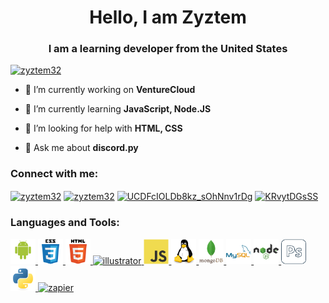<h1 align="center">Hello, I am Zyztem</h1>
<h3 align="center">I am a learning developer from the United States</h3>

<p align="left"> <a href="https://twitter.com/zyztem32" target="blank"><img src="https://img.shields.io/twitter/follow/zyztem32?logo=twitter&style=for-the-badge" alt="zyztem32" /></a> </p>

- 🔭 I’m currently working on **VentureCloud**

- 🌱 I’m currently learning **JavaScript, Node.JS**

- 🤝 I’m looking for help with **HTML, CSS**

- 💬 Ask me about **discord.py**

<h3 align="left">Connect with me:</h3>
<p align="left">
<a href="https://twitter.com/zyztem32" target="blank"><img align="center" src="https://cdn.jsdelivr.net/npm/simple-icons@3.0.1/icons/twitter.svg" alt="zyztem32" height="30" width="40" /></a>
<a href="https://instagram.com/zyztem32" target="blank"><img align="center" src="https://cdn.jsdelivr.net/npm/simple-icons@3.0.1/icons/instagram.svg" alt="zyztem32" height="30" width="40" /></a>
<a href="https://www.youtube.com/channel/UCDFcIOLDb8kz_sOhNnv1rDg" target="blank"><img align="center" src="https://cdn.jsdelivr.net/npm/simple-icons@3.0.1/icons/youtube.svg" alt="UCDFcIOLDb8kz_sOhNnv1rDg" height="30" width="40" /></a>
<a href="https://discord.gg/KRvytDGsSS" target="blank"><img align="center" src="https://cdn.jsdelivr.net/npm/simple-icons@3.0.1/icons/discord.svg" alt="KRvytDGsSS" height="30" width="40" /></a>
</p>

<h3 align="left">Languages and Tools:</h3>
<p align="left"> <a href="https://developer.android.com" target="_blank"> <img src="https://raw.githubusercontent.com/devicons/devicon/master/icons/android/android-original-wordmark.svg" alt="android" width="40" height="40"/> </a> <a href="https://www.w3schools.com/css/" target="_blank"> <img src="https://raw.githubusercontent.com/devicons/devicon/master/icons/css3/css3-original-wordmark.svg" alt="css3" width="40" height="40"/> </a> <a href="https://www.w3.org/html/" target="_blank"> <img src="https://raw.githubusercontent.com/devicons/devicon/master/icons/html5/html5-original-wordmark.svg" alt="html5" width="40" height="40"/> </a> <a href="https://www.adobe.com/in/products/illustrator.html" target="_blank"> <img src="https://www.vectorlogo.zone/logos/adobe_illustrator/adobe_illustrator-icon.svg" alt="illustrator" width="40" height="40"/> </a> <a href="https://developer.mozilla.org/en-US/docs/Web/JavaScript" target="_blank"> <img src="https://raw.githubusercontent.com/devicons/devicon/master/icons/javascript/javascript-original.svg" alt="javascript" width="40" height="40"/> </a> <a href="https://www.linux.org/" target="_blank"> <img src="https://raw.githubusercontent.com/devicons/devicon/master/icons/linux/linux-original.svg" alt="linux" width="40" height="40"/> </a> <a href="https://www.mongodb.com/" target="_blank"> <img src="https://raw.githubusercontent.com/devicons/devicon/master/icons/mongodb/mongodb-original-wordmark.svg" alt="mongodb" width="40" height="40"/> </a> <a href="https://www.mysql.com/" target="_blank"> <img src="https://raw.githubusercontent.com/devicons/devicon/master/icons/mysql/mysql-original-wordmark.svg" alt="mysql" width="40" height="40"/> </a> <a href="https://nodejs.org" target="_blank"> <img src="https://raw.githubusercontent.com/devicons/devicon/master/icons/nodejs/nodejs-original-wordmark.svg" alt="nodejs" width="40" height="40"/> </a> <a href="https://www.photoshop.com/en" target="_blank"> <img src="https://raw.githubusercontent.com/devicons/devicon/master/icons/photoshop/photoshop-line.svg" alt="photoshop" width="40" height="40"/> </a> <a href="https://www.python.org" target="_blank"> <img src="https://raw.githubusercontent.com/devicons/devicon/master/icons/python/python-original.svg" alt="python" width="40" height="40"/> </a> <a href="https://zapier.com" target="_blank"> <img src="https://www.vectorlogo.zone/logos/zapier/zapier-icon.svg" alt="zapier" width="40" height="40"/> </a> </p>
